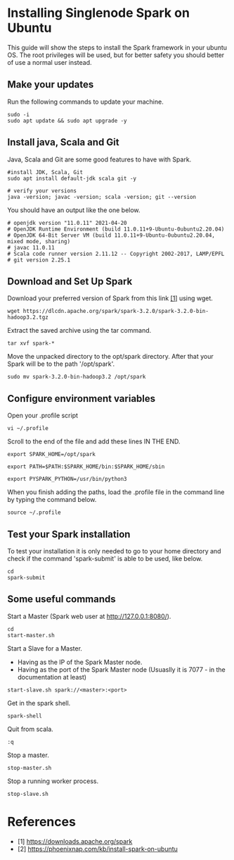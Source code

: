 # Installing Singlenode Spark on Ubuntu

This guide will show the steps to install the Spark framework in your ubuntu OS. The root privileges will be used, but for better safety you should better of use a normal user instead.

## Make your updates
Run the following commands to update your machine.
```
sudo -i
sudo apt update && sudo apt upgrade -y
```

## Install java, Scala and Git
Java, Scala and Git are some good features to have with Spark.
```
#install JDK, Scala, Git
sudo apt install default-jdk scala git -y

# verify your versions
java -version; javac -version; scala -version; git --version
```
You should have an output like the one below.
```
# openjdk version "11.0.11" 2021-04-20
# OpenJDK Runtime Environment (build 11.0.11+9-Ubuntu-0ubuntu2.20.04)
# OpenJDK 64-Bit Server VM (build 11.0.11+9-Ubuntu-0ubuntu2.20.04, mixed mode, sharing)
# javac 11.0.11
# Scala code runner version 2.11.12 -- Copyright 2002-2017, LAMP/EPFL
# git version 2.25.1
```

## Download and Set Up Spark
Download your preferred version of Spark from this link [[1]](https://github.com/karamolegkos/Diastema/blob/main/diastema/spark/singlenode-spark-installation.md#references) using wget.
```
wget https://dlcdn.apache.org/spark/spark-3.2.0/spark-3.2.0-bin-hadoop3.2.tgz
```
Extract the saved archive using the tar command.
```
tar xvf spark-*
```
Move the unpacked directory to the opt/spark directory. After that your Spark will be to the path '/opt/spark'.
```
sudo mv spark-3.2.0-bin-hadoop3.2 /opt/spark
```

## Configure environment variables
Open your .profile script
```
vi ~/.profile
```
Scroll to the end of the file and add these lines IN THE END.
```
export SPARK_HOME=/opt/spark

export PATH=$PATH:$SPARK_HOME/bin:$SPARK_HOME/sbin

export PYSPARK_PYTHON=/usr/bin/python3
```
When you finish adding the paths, load the .profile file in the command line by typing the command below.
```
source ~/.profile
```

## Test your Spark installation
To test your installation it is only needed to go to your home directory and check if the command 'spark-submit' is able to be used, like below.
```
cd
spark-submit
```

## Some useful commands

Start a Master (Spark web user at http://127.0.0.1:8080/).
```
cd 
start-master.sh
```

Start a Slave for a Master.
- Having <master> as the IP of the Spark Master node.
- Having <port> as the port of the Spark Master node (Usuaslly it is 7077 - in the documentation at least)
```
start-slave.sh spark://<master>:<port>
```

Get in the spark shell.
```
spark-shell
```

Quit from scala.
```
:q
```

Stop a master.
```
stop-master.sh
```

Stop a running worker process.
```
stop-slave.sh
```

# References
- [1] https://downloads.apache.org/spark
- [2] https://phoenixnap.com/kb/install-spark-on-ubuntu
